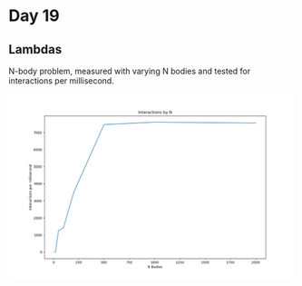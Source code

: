 # Day 19

## Lambdas

N-body problem, measured with varying N bodies and tested for interactions per millisecond.

![alt text](plot.png)